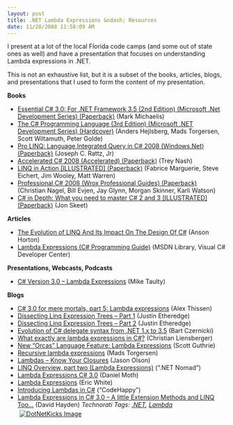 ```yaml
---
layout: post
title: .NET Lambda Expressions &ndash; Resources
date: 11/28/2008 11:58:09 AM
---
```


I present at a lot of the local Florida code camps (and some out of state ones as well) and have a presentation that focuses on understanding Lambda expressions in .NET.

This is not an exhaustive list, but it is a subset of the books, articles, blogs, and presentations that I used to form the content of my presentation.

**Books**

*   [Essential C# 3.0: For .NET Framework 3.5 (2nd Edition) (Microsoft .Net Development Series) (Paperback)](http://www.amazon.com/gp/product/0321533925?ie=UTF8&tag=scotdorm-20&linkCode=as2&camp=1789&creative=390957&creativeASIN=0321533925) (Mark Michaelis) 
*   [The C# Programming Language (3rd Edition) (Microsoft .NET Development Series) (Hardcover)](http://www.amazon.com/gp/product/0321562992?ie=UTF8&tag=scotdorm-20&linkCode=as2&camp=1789&creative=390957&creativeASIN=0321562992) (Anders Hejlsberg, Mads Torgersen, Scott Wiltamuth, Peter Golde)
*   [Pro LINQ: Language Integrated Query in C# 2008 (Windows.Net) (Paperback)](http://www.amazon.com/gp/product/1590597893?ie=UTF8&tag=scotdorm-20&linkCode=as2&camp=1789&creative=390957&creativeASIN=1590597893) (Joseph C. Rattz, Jr)
*   [Accelerated C# 2008 (Accelerated) (Paperback)](http://www.amazon.com/gp/product/1590598733?ie=UTF8&tag=scotdorm-20&linkCode=as2&camp=1789&creative=390957&creativeASIN=1590598733) (Trey Nash)
*   [LINQ in Action [ILLUSTRATED] (Paperback)](http://www.amazon.com/gp/product/1933988169?ie=UTF8&tag=scotdorm-20&linkCode=as2&camp=1789&creative=390957&creativeASIN=1933988169) (Fabrice Marguerie, Steve Eichert, Jim Wooley, Matt Warren)
*   [Professional C# 2008 (Wrox Professional Guides) (Paperback)](http://www.amazon.com/gp/product/0470191376?ie=UTF8&tag=scotdorm-20&linkCode=as2&camp=1789&creative=390957&creativeASIN=0470191376) (Christian Nagel, Bill Evjen, Jay Glynn, Morgan Skinner, Karli Watson)
*   [C# in Depth: What you need to master C# 2 and 3 [ILLUSTRATED] (Paperback)](http://www.amazon.com/gp/product/1933988363?ie=UTF8&tag=scotdorm-20&linkCode=as2&camp=1789&creative=390957&creativeASIN=1933988363) (Jon Skeet)  

**Articles**

*   [The Evolution of LINQ And Its Impact On The Design Of C#](http://msdn.microsoft.com/en-us/magazine/cc163400.aspx) (Anson Horton) 
*   [Lambda Expressions (C# Programming Guide)](http://msdn.microsoft.com/en-us/library/bb397687.aspx) (MSDN Library, Visual C# Developer Center)   

**Presentations, Webcasts, Podcasts**

*   [C# Version 3.0 – Lambda Expressions](http://www.microsoft.com/uk/msdn/screencasts/screencast/14/C-Version-30-Lambda-Expressions.aspx) (Mike Taulty)   

**Blogs**

*   [C# 3.0 for mere mortals, part 5: Lambda expressions](http://www.alexthissen.nl/blogs/main/archive/2006/11/07/c-3-0-for-mere-mortals-part-5-lambda-expressions.aspx) (Alex Thissen) 
*   [Dissecting Linq Expression Trees – Part 1](http://www.codethinked.com/?tag=/lambda) (Justin Etheredge) 
*   [Dissecting Linq Expression Trees – Part 2](http://www.codethinked.com/post/2008/06/Dissecting-Linq-Expression-Trees---Part-2.aspx) (Justin Etheredge) 
*   [Evolution of C# delegate syntax from .NET 1.x to 3.5](http://www.silverlighthack.com/post/2008/07/14/Evolution-of-delegate-syntax-from-NET-10-to-NET-35.aspx) (Bart Czernicki) 
*   [What exactly are lambda expressions in C#?](http://www.liensberger.it/web/blog/?p=181) (Christian Liensberger) 
*   [New “Orcas” Language Feature: Lambda Expressions](http://weblogs.asp.net/scottgu/archive/2007/04/08/new-orcas-language-feature-lambda-expressions.aspx) (Scott Guthrie) 
*   [Recursive lambda expressions](http://blogs.msdn.com/madst/archive/2007/05/11/recursive-lambda-expressions.aspx) (Mads Torgersen) 
*   [Lambdas – Know Your Closures](http://geekswithblogs.net/jolson/archive/2008/06/13/lambdas---know-your-closures.aspx) (Jason Olson) 
*   [LINQ Overview, part two (Lambda Expressions)](http://geekswithblogs.net/dotnetnomad/archive/2008/01/29/119037.aspx) (“.NET Nomad”) 
*   [Lambda Expressions C# 3.0](http://www.danielmoth.com/Blog/2007/02/lambda-expressions-c-30.html) (Daniel Moth) 
*   [Lambda Expressions](http://blogs.msdn.com/ericwhite/pages/Lambda-Expressions.aspx) (Eric White) 
*   [Introducing Lambdas in C#](http://codehappy.wordpress.com/2008/01/12/introducing-lambdas-in-c/#comments) (“CodeHappy”) 
*   [Lambda Expressions in C# 3.0 – A little Extension Methods and LINQ Too…](http://codebetter.com/blogs/david.hayden/archive/2006/11/30/Lamda-Expressions-in-C_2300_-3.0-_2D00_-A-little-Extension-Methods-and-LINQ-Too_2E002E002E00_.aspx) (David Hayden)   <div style="padding-bottom: 0px; margin: 0px; padding-left: 0px; padding-right: 0px; display: inline; float: none; padding-top: 0px" id="scid:0767317B-992E-4b12-91E0-4F059A8CECA8:ea61cfbe-a819-40a2-bb69-b9673ee45f7a" class="wlWriterSmartContent">*Technorati Tags: [.NET](http://technorati.com/tags/.NET), [Lambda](http://technorati.com/tags/Lambda)*</div><div class="wlWriterHeaderFooter" style="text-align:left; margin:0px; padding:4px 4px 4px 4px;">[![DotNetKicks Image](http://www.dotnetkicks.com/Services/Images/KickItImageGenerator.ashx?url=http://geekswithblogs.net/sdorman/archive/2008/11/28/.net-lambda-expressions-ndash-resources.aspx&bgcolor=0080C0&fgcolor=FFFFFF&border=000000&cbgcolor=D4E1ED&cfgcolor=000000)](http://www.dotnetkicks.com/kick/?url=http://geekswithblogs.net/sdorman/archive/2008/11/28/.net-lambda-expressions-ndash-resources.aspx)</div>
